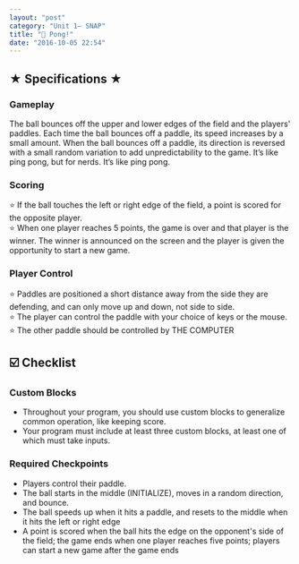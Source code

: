```yaml
---
layout: "post"
category: "Unit 1– SNAP"
title: "🏓 Pong!"
date: "2016-10-05 22:54"
---
```


## ★ Specifications ★

### Gameplay

The ball bounces off the upper and lower edges of the field and the players' paddles. Each time the ball bounces off a paddle, its speed increases by a small amount. When the ball bounces off a paddle, its direction is reversed with a small random variation to add unpredictability to the game. It’s like ping pong, but for nerds. It’s like ping pong.

### Scoring
⭐ If the ball touches the left or right edge of the field, a point is scored for the opposite player.      
⭐ When one player reaches 5 points, the game is over and that player is the winner. The winner is announced on the screen and the player is given the opportunity to start a new game.    

### Player Control
⭐ Paddles are positioned a short distance away from the side they are defending, and can only move up and down, not side to side.      
⭐ The player can control the paddle with your choice of keys or the mouse.     
⭐ The other paddle should be controlled by THE COMPUTER     

## ☑️ Checklist

### Custom Blocks
- Throughout your program, you should use custom blocks to generalize common operation, like keeping score.
- Your program must include at least three custom blocks, at least one of which must take inputs.      

### Required Checkpoints
- Players control their paddle.
- The ball starts in the middle (INITIALIZE), moves in a random direction, and bounce.
- The ball speeds up when it hits a paddle, and resets to the middle when it hits the left or right edge
- A point is scored when the ball hits the edge on the opponent's side of the field; the game ends when one player reaches five points; players can start a new game after the game ends
